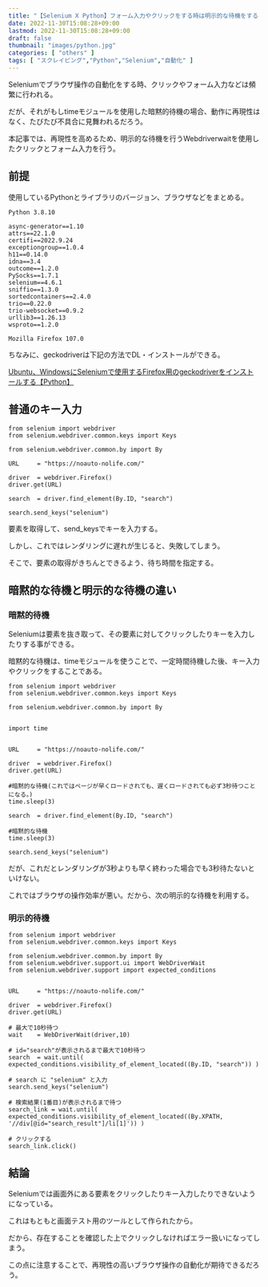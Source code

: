 ```yaml
---
title: "【Selenium X Python】フォーム入力やクリックをする時は明示的な待機をする【Webdriverwait】"
date: 2022-11-30T15:08:28+09:00
lastmod: 2022-11-30T15:08:28+09:00
draft: false
thumbnail: "images/python.jpg"
categories: [ "others" ]
tags: [ "スクレイピング","Python","Selenium","自動化" ]
---
```



Seleniumでブラウザ操作の自動化をする時、クリックやフォーム入力などは頻繁に行われる。

だが、それがもしtimeモジュールを使用した暗黙的待機の場合、動作に再現性はなく、たびたび不具合に見舞われるだろう。

本記事では、再現性を高めるため、明示的な待機を行うWebdriverwaitを使用したクリックとフォーム入力を行う。

## 前提

使用しているPythonとライブラリのバージョン、ブラウザなどをまとめる。

```
Python 3.8.10
```
```
async-generator==1.10
attrs==22.1.0
certifi==2022.9.24
exceptiongroup==1.0.4
h11==0.14.0
idna==3.4
outcome==1.2.0
PySocks==1.7.1
selenium==4.6.1
sniffio==1.3.0
sortedcontainers==2.4.0
trio==0.22.0
trio-websocket==0.9.2
urllib3==1.26.13
wsproto==1.2.0
```
```
Mozilla Firefox 107.0
```

ちなみに、geckodriverは下記の方法でDL・インストールができる。

[Ubuntu、WindowsにSeleniumで使用するFirefox用のgeckodriverをインストールする【Python】](/post/ubuntu-geckodriver-install/)


## 普通のキー入力


```
from selenium import webdriver
from selenium.webdriver.common.keys import Keys

from selenium.webdriver.common.by import By

URL     = "https://noauto-nolife.com/"

driver  = webdriver.Firefox()
driver.get(URL)

search  = driver.find_element(By.ID, "search")

search.send_keys("selenium")
```

要素を取得して、send_keysでキーを入力する。

しかし、これではレンダリングに遅れが生じると、失敗してしまう。

そこで、要素の取得がきちんとできるよう、待ち時間を指定する。


## 暗黙的な待機と明示的な待機の違い

### 暗黙的待機


Seleniumは要素を抜き取って、その要素に対してクリックしたりキーを入力したりする事ができる。


暗黙的な待機は、timeモジュールを使うことで、一定時間待機した後、キー入力やクリックをすることである。

```
from selenium import webdriver
from selenium.webdriver.common.keys import Keys

from selenium.webdriver.common.by import By


import time


URL     = "https://noauto-nolife.com/"

driver  = webdriver.Firefox()
driver.get(URL)

#暗黙的な待機(これではページが早くロードされても、遅くロードされても必ず3秒待つことになる。)
time.sleep(3)

search  = driver.find_element(By.ID, "search")

#暗黙的な待機
time.sleep(3)

search.send_keys("selenium")
```

だが、これだとレンダリングが3秒よりも早く終わった場合でも3秒待たないといけない。

これではブラウザの操作効率が悪い。だから、次の明示的な待機を利用する。


### 明示的待機


```
from selenium import webdriver
from selenium.webdriver.common.keys import Keys

from selenium.webdriver.common.by import By
from selenium.webdriver.support.ui import WebDriverWait
from selenium.webdriver.support import expected_conditions


URL     = "https://noauto-nolife.com/"

driver  = webdriver.Firefox()
driver.get(URL)

# 最大で10秒待つ
wait    = WebDriverWait(driver,10)

# id="search"が表示されるまで最大で10秒待つ
search  = wait.until( expected_conditions.visibility_of_element_located((By.ID, "search")) )

# search に "selenium" と入力
search.send_keys("selenium")

# 検索結果(1番目)が表示されるまで待つ
search_link = wait.until( expected_conditions.visibility_of_element_located((By.XPATH, '//div[@id="search_result"]/li[1]')) )

# クリックする
search_link.click()
```


## 結論

Seleniumでは画面外にある要素をクリックしたりキー入力したりできないようになっている。

これはもともと画面テスト用のツールとして作られたから。

だから、存在することを確認した上でクリックしなければエラー扱いになってしまう。

この点に注意することで、再現性の高いブラウザ操作の自動化が期待できるだろう。



